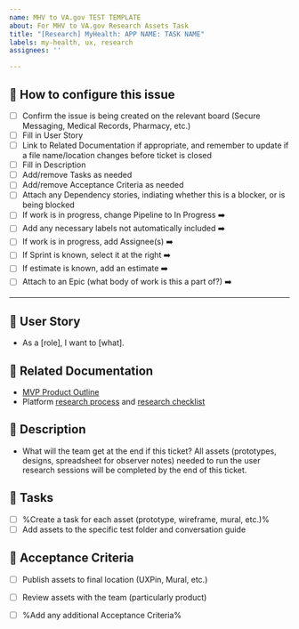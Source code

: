 ```yaml
---
name: MHV to VA.gov TEST TEMPLATE
about: For MHV to VA.gov Research Assets Task
title: "[Research] MyHealth: APP NAME: TASK NAME"
labels: my-health, ux, research
assignees: ''

---
```


## 🌟 How to configure this issue
- [ ] Confirm the issue is being created on the relevant board (Secure Messaging, Medical Records, Pharmacy, etc.)
- [ ] Fill in User Story
- [ ] Link to Related Documentation if appropriate, and remember to update if a file name/location changes before ticket is closed
- [ ] Fill in Description
- [ ] Add/remove Tasks as needed
- [ ] Add/remove Acceptance Criteria as needed
- [ ] Attach any Dependency stories, indiating whether this is a blocker, or is being blocked
- [ ] If work is in progress, change Pipeline to In Progress ➡️
- [ ] Add any necessary labels not automatically included ➡️
- [ ] If work is in progress, add Assignee(s) ➡️
- [ ] If Sprint is known, select it at the right ➡️
- [ ] If estimate is known, add an estimate ➡️
- [ ] Attach to an Epic (what body of work is this a part of?) ➡️

---

## :star2: User Story
- As a [role], I want to [what].

## :star2: Related Documentation
- [MVP Product Outline](https://github.com/department-of-veterans-affairs/va.gov-team/blob/master/products/health-care/checkin/product/product-outline.md)
- Platform [research process](https://depo-platform-documentation.scrollhelp.site/research-design/Research-Overview.1958740385.html) and [research checklist](https://depo-platform-documentation.scrollhelp.site/research-design/Research-Checklist.1958773011.html)

## :star2: Description
- What will the team get at the end if this ticket? All assets (prototypes, designs, spreadsheet for observer notes) needed to run the user research sessions will be completed by the end of this ticket.

## :star2: Tasks
- [ ] %Create a task for each asset (prototype, wireframe, mural, etc.)%
- [ ] Add assets to the specific test folder and conversation guide

## :star2: Acceptance Criteria
- [ ] Publish assets to final location (UXPin, Mural, etc.)
- [ ] Review assets with the team (particularly product)
- [ ] %Add any additional Acceptance Criteria%

